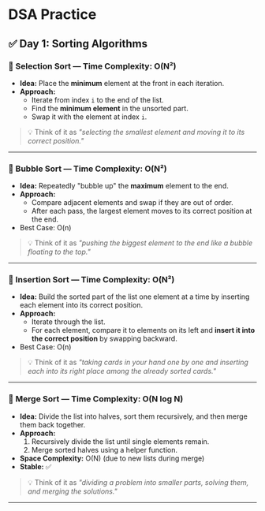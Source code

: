 # DSA Practice

## ✅ Day 1: Sorting Algorithms

### 🔹 Selection Sort — Time Complexity: O(N²)

- **Idea:** Place the **minimum** element at the front in each iteration.
- **Approach:**
  - Iterate from index `i` to the end of the list.
  - Find the **minimum element** in the unsorted part.
  - Swap it with the element at index `i`.

> 💡 Think of it as *"selecting the smallest element and moving it to its correct position."*

---

### 🔹 Bubble Sort — Time Complexity: O(N²)

- **Idea:** Repeatedly "bubble up" the **maximum** element to the end.
- **Approach:**
  - Compare adjacent elements and swap if they are out of order.
  - After each pass, the largest element moves to its correct position at the end.
- Best Case: O(n)  

> 💡 Think of it as *"pushing the biggest element to the end like a bubble floating to the top."*

---
### 🔹 Insertion Sort — Time Complexity: O(N²)

- **Idea:** Build the sorted part of the list one element at a time by inserting each element into its correct position.
- **Approach:**
  - Iterate through the list.
  - For each element, compare it to elements on its left and **insert it into the correct position** by swapping backward.
- Best Case: O(n)
  
> 💡 Think of it as *"taking cards in your hand one by one and inserting each into its right place among the already sorted cards."*

---
### 🔹 Merge Sort — Time Complexity: O(N log N)

- **Idea:** Divide the list into halves, sort them recursively, and then merge them back together.
- **Approach:**
  1. Recursively divide the list until single elements remain.
  2. Merge sorted halves using a helper function.
- **Space Complexity:** O(N) (due to new lists during merge)
- **Stable:** ✅

> 💡 Think of it as *"dividing a problem into smaller parts, solving them, and merging the solutions."*
---
